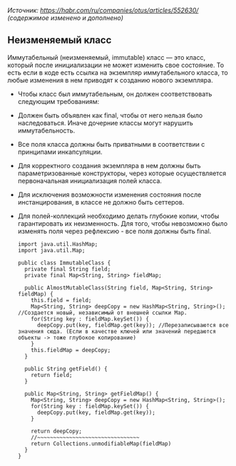 _Источник: https://habr.com/ru/companies/otus/articles/552630/ (содержимое изменено и дополнено)_
## Неизменяемый класс

Иммутабельный (неизменяемый, immutable) класс — это класс, который после инициализации не может изменить свое состояние. То есть если в коде есть ссылка на экземпляр иммутабельного класса, то любые изменения в нем приводят к созданию нового экземпляра.

* Чтобы класс был иммутабельным, он должен соответствовать следующим требованиям:
* Должен быть объявлен как final, чтобы от него нельзя было наследоваться. Иначе дочерние классы могут нарушить иммутабельность.
* Все поля класса должны быть приватными в соответствии с принципами инкапсуляции.
* Для корректного создания экземпляра в нем должны быть параметризованные конструкторы, через которые осуществляется первоначальная инициализация полей класса.
* Для исключения возможности изменения состояния после инстанцирования, в классе не должно быть сеттеров.
* Для полей-коллекций необходимо делать глубокие копии, чтобы гарантировать их неизменность.
Для того, чтобы невозможно было изменять поля через рефлексию - все поля должны быть final.

      import java.util.HashMap;
      import java.util.Map;

      public class ImmutableClass {
        private final String field;
        private final Map<String, String> fieldMap;

        public AlmostMutableClass(String field, Map<String, String> fieldMap) {
          this.field = field;
          Map<String, String> deepCopy = new HashMap<String, String>(); //Создается новый, независимый от внешней ссылки Map.
          for(String key : fieldMap.keySet()) {
            deepCopy.put(key, fieldMap.get(key)); //Перезаписываются все значения сюда. (Если в качестве ключей или значений передаются объекты -> тоже глубокое копирование)
          }
          this.fieldMap = deepCopy;
        }
    
        public String getField() {
          return field;
        }
    
        public Map<String, String> getFieldMap() {
          Map<String, String> deepCopy = new HashMap<String, String>();
          for(String key : fieldMap.keySet()) {
            deepCopy.put(key, fieldMap.get(key));
          }
  
          return deepCopy;
          //~~~~~~~~~~~~~~~~~~~~~~~~~~~~~~~~
          return Collections.unmodifiableMap(fieldMap)
        }
      }
  
